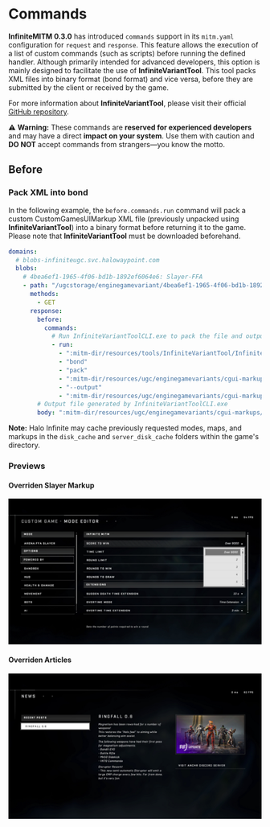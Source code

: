 # Commands

**InfiniteMITM 0.3.0** has introduced `commands` support in its `mitm.yaml` configuration for `request` and `response`. This feature allows the execution of a list of custom commands (such as scripts) before running the defined handler. Although primarily intended for advanced developers, this option is mainly designed to facilitate the use of **InfiniteVariantTool**. This tool packs XML files into binary format (bond format) and vice versa, before they are submitted by the client or received by the game.

For more information about **InfiniteVariantTool**, please visit their official [GitHub repository](https://github.com/soupstream/InfiniteVariantTool).

⚠️ **Warning:** These commands are **reserved for experienced developers** and may have a direct **impact on your system**. Use them with caution and **DO NOT** accept commands from strangers—you know the motto.

## Before

### Pack XML into bond

In the following example, the `before.commands.run` command will pack a custom CustomGamesUIMarkup XML file (previously unpacked using **InfiniteVariantTool**) into a binary format before returning it to the game. Please note that **InfiniteVariantTool** must be downloaded beforehand.

```yaml
domains:
  # blobs-infiniteugc.svc.halowaypoint.com
  blobs:
    # 4bea6ef1-1965-4f06-bd1b-1892ef6064e6: Slayer-FFA
    - path: "/ugcstorage/enginegamevariant/4bea6ef1-1965-4f06-bd1b-1892ef6064e6/:guid/CustomGamesUIMarkup/:cgui-bin"
      methods:
        - GET
      response:
        before:
          commands:
            # Run InfiniteVariantToolCLI.exe to pack the file and output it using ":cgui-bin" as the output filename
            - run:
              - ":mitm-dir/resources/tools/InfiniteVariantTool/InfiniteVariantToolCLI.exe"
              - "bond"
              - "pack"
              - ":mitm-dir/resources/ugc/enginegamevariants/cgui-markups/Slayer-FFA-MITM.xml"
              - "--output"
              - ":mitm-dir/resources/ugc/enginegamevariants/cgui-markups/$2"
        # Output file generated by InfiniteVariantToolCLI.exe
        body: ":mitm-dir/resources/ugc/enginegamevariants/cgui-markups/$2"
```

**Note:** Halo Infinite may cache previously requested modes, maps, and markups in the `disk_cache` and `server_disk_cache` folders within the game's directory.

### Previews

#### Overriden Slayer Markup

<p align="center">
    <img alt="InfiniteMITM - Commands" title="InfiniteMITM - Commands" src="/assets/docs/commands-preview-1.jpg" />
</p>

#### Overriden Articles

<p align="center">
    <img alt="InfiniteMITM - Commands" title="InfiniteMITM - Commands" src="/assets/docs/commands-preview-2.jpg" />
</p>
